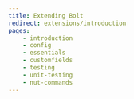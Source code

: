 ```yaml
---
title: Extending Bolt
redirect: extensions/introduction
pages:
    - introduction
    - config
    - essentials
    - customfields
    - testing
    - unit-testing
    - nut-commands
---
```

